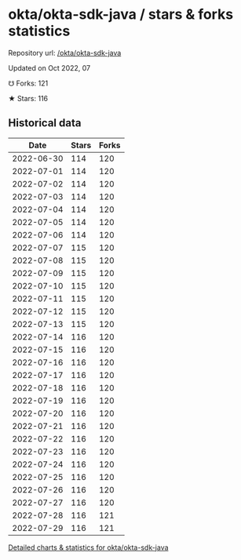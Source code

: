 # okta/okta-sdk-java / stars & forks statistics

Repository url: [/okta/okta-sdk-java](https://github.com/okta/okta-sdk-java)

Updated on Oct 2022, 07

☋ Forks: 121

★ Stars: 116

## Historical data
| Date | Stars | Forks |
|------|-------|-------|
| 2022-06-30 | 114 | 120 | 
| 2022-07-01 | 114 | 120 | 
| 2022-07-02 | 114 | 120 | 
| 2022-07-03 | 114 | 120 | 
| 2022-07-04 | 114 | 120 | 
| 2022-07-05 | 114 | 120 | 
| 2022-07-06 | 114 | 120 | 
| 2022-07-07 | 115 | 120 | 
| 2022-07-08 | 115 | 120 | 
| 2022-07-09 | 115 | 120 | 
| 2022-07-10 | 115 | 120 | 
| 2022-07-11 | 115 | 120 | 
| 2022-07-12 | 115 | 120 | 
| 2022-07-13 | 115 | 120 | 
| 2022-07-14 | 116 | 120 | 
| 2022-07-15 | 116 | 120 | 
| 2022-07-16 | 116 | 120 | 
| 2022-07-17 | 116 | 120 | 
| 2022-07-18 | 116 | 120 | 
| 2022-07-19 | 116 | 120 | 
| 2022-07-20 | 116 | 120 | 
| 2022-07-21 | 116 | 120 | 
| 2022-07-22 | 116 | 120 | 
| 2022-07-23 | 116 | 120 | 
| 2022-07-24 | 116 | 120 | 
| 2022-07-25 | 116 | 120 | 
| 2022-07-26 | 116 | 120 | 
| 2022-07-27 | 116 | 120 | 
| 2022-07-28 | 116 | 121 | 
| 2022-07-29 | 116 | 121 | 


[Detailed charts & statistics for okta/okta-sdk-java](https://reviewgithub.com/rep/okta/okta-sdk-java)
